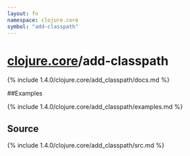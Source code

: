 ```yaml
---
layout: fn
namespace: clojure.core
symbol: "add-classpath"
---
```


# [clojure.core](../)/add-classpath

{% include 1.4.0/clojure.core/add_classpath/docs.md %}

##Examples

{% include 1.4.0/clojure.core/add_classpath/examples.md %}
## Source
{% include 1.4.0/clojure.core/add_classpath/src.md %}

